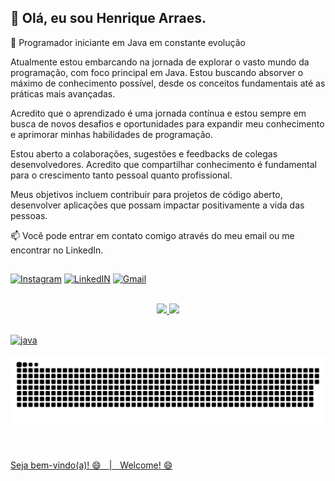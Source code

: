 ## 👋 Olá, eu sou Henrique Arraes.

🚀 Programador iniciante em Java em constante evolução

Atualmente estou embarcando na jornada de explorar o vasto mundo da programação, com foco principal em Java. Estou buscando absorver o máximo de conhecimento possível, desde os conceitos fundamentais até as práticas mais avançadas.

Acredito que o aprendizado é uma jornada contínua e estou sempre em busca de novos desafios e oportunidades para expandir meu conhecimento e aprimorar minhas habilidades de programação.

Estou aberto a colaborações, sugestões e feedbacks de colegas desenvolvedores. Acredito que compartilhar conhecimento é fundamental para o crescimento tanto pessoal quanto profissional.

Meus objetivos incluem contribuir para projetos de código aberto, desenvolver aplicações que possam impactar positivamente a vida das pessoas.

📫 Você pode entrar em contato comigo através do meu email ou me encontrar no LinkedIn.

##
[![Instagram](https://img.shields.io/badge/Instagram-E4405F?style=for-the-badge&logo=instagram&logoColor=white)](https://www.instagram.com/rickarraes)
[![LinkedIN](https://img.shields.io/badge/LinkedIn-0077B5?style=for-the-badge&logo=linkedin&logoColor=white)](https://www.linkedin.com/in/henrique-meneg-7a26792b0/)
[![Gmail](https://img.shields.io/badge/Gmail-D14836?style=for-the-badge&logo=gmail&logoColor=white)](mailto:henriquemeneg18@gmail.com)
<br><br>
<div align="center" style="display: inline">
   <a href="https://github.com/henriquearraes">
   <div style="display: inline_block">
      <img height="175em" src="https://github-readme-stats.vercel.app/api?username=henriquearraes&show_icons=true&include_all_commits=true&count_private=true&bg_color=151515&border_color=9C4E6A&title_color=d7d8c0&text_color=d1c89a&icon_color=5aa2c9"/>
      <img height="175em" src="https://github-readme-stats.vercel.app/api/top-langs/?username=henriquearraes&layout=compact&langs_count=7&bg_color=151515&border_color=9C4E6A&title_color=d7d8c0&text_color=d5e5e4&icon_color=5aa2c9"/>
   </div>
</div>

## 

<div style="display:inline_block">
  <img align="center" alt="java" src="https://img.shields.io/badge/Java-ED8B00?style=for-the-badge&logo=openjdk&logoColor=white">
</div>
<br>


<picture>
  <source media="(prefers-color-scheme: dark)" srcset="https://raw.githubusercontent.com/henriquearraes/henriquearraes/output/github-contribution-grid-snake-dark.svg">
  <source media="(prefers-color-scheme: light)" srcset="https://raw.githubusercontent.com/henriquearraes/henriquearraes/output/github-contribution-grid-snake.svg">
  <img alt="github contribution grid snake animation" src="https://raw.githubusercontent.com/henriquearraes/henriquearraes/output/github-contribution-grid-snake.svg">
</picture>
<br><br><br><br>
Seja bem-vindo(a)! 😄ㅤ|ㅤWelcome! 😄    
